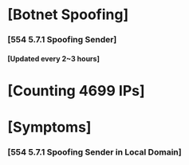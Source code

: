 # [Botnet Spoofing]
### [554 5.7.1 Spoofing Sender]
#### [Updated every 2~3 hours]

# [Counting 4699 IPs]

# [Symptoms] 
###   [554 5.7.1 Spoofing Sender in Local Domain]
